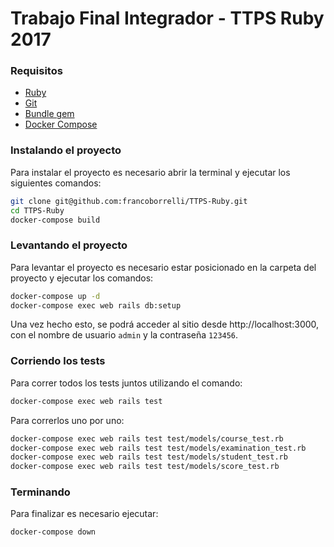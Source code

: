 # Trabajo Final Integrador - TTPS Ruby 2017

### Requisitos
- [Ruby](https://www.ruby-lang.org/es/)
- [Git](https://git-scm.com/book/en/v2/Getting-Started-Installing-Git)
- [Bundle gem](https://github.com/bundler/bundler)
- [Docker Compose](https://docs.docker.com/compose/install/)

### Instalando el proyecto

Para instalar el proyecto es necesario abrir la terminal y ejecutar los siguientes comandos:

```sh
git clone git@github.com:francoborrelli/TTPS-Ruby.git
cd TTPS-Ruby
docker-compose build
```

### Levantando el proyecto

Para levantar el proyecto es necesario estar posicionado en la carpeta del proyecto y ejecutar los comandos:

```sh
docker-compose up -d
docker-compose exec web rails db:setup
```

Una vez hecho esto, se podrá acceder al sitio desde http://localhost:3000, con el nombre de usuario `admin` y la contraseña `123456`.

### Corriendo los tests
Para correr todos los tests juntos utilizando el comando:
```sh
docker-compose exec web rails test
```
Para correrlos uno por uno:
```sh
docker-compose exec web rails test test/models/course_test.rb
docker-compose exec web rails test test/models/examination_test.rb
docker-compose exec web rails test test/models/student_test.rb
docker-compose exec web rails test test/models/score_test.rb
```

### Terminando
Para finalizar es necesario ejecutar:

```sh
docker-compose down
```
